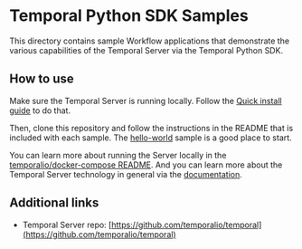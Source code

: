 # Temporal Python SDK Samples

This directory contains sample Workflow applications that demonstrate the various capabilities of the Temporal Server via the Temporal Python SDK.

## How to use

Make sure the Temporal Server is running locally.
Follow the [Quick install guide](https://docs.temporal.io/docs/server-quick-install) to do that.

Then, clone this repository and follow the instructions in the README that is included with each sample.
The [hello-world](./hello-world/README.md) sample is a good place to start.

You can learn more about running the Server locally in the [temporalio/docker-compose README](https://github.com/temporalio/docker-compose/blob/main/README.md).
And you can learn more about the Temporal Server technology in general via the [documentation](https://docs.temporal.io/).

## Additional links

- Temporal Server repo: [https://github.com/temporalio/temporal](https://github.com/temporalio/temporal)
